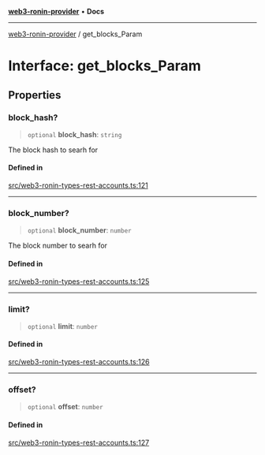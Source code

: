 [**web3-ronin-provider**](../README.md) • **Docs**

***

[web3-ronin-provider](../globals.md) / get\_blocks\_Param

# Interface: get\_blocks\_Param

## Properties

### block\_hash?

> `optional` **block\_hash**: `string`

The block hash to searh for

#### Defined in

[src/web3-ronin-types-rest-accounts.ts:121](https://github.com/chuacw/web3-ronin-provider/blob/a0101c455e71e221c1f508afff12749e77bf1fd8/src/web3-ronin-types-rest-accounts.ts#L121)

***

### block\_number?

> `optional` **block\_number**: `number`

The block number to searh for

#### Defined in

[src/web3-ronin-types-rest-accounts.ts:125](https://github.com/chuacw/web3-ronin-provider/blob/a0101c455e71e221c1f508afff12749e77bf1fd8/src/web3-ronin-types-rest-accounts.ts#L125)

***

### limit?

> `optional` **limit**: `number`

#### Defined in

[src/web3-ronin-types-rest-accounts.ts:126](https://github.com/chuacw/web3-ronin-provider/blob/a0101c455e71e221c1f508afff12749e77bf1fd8/src/web3-ronin-types-rest-accounts.ts#L126)

***

### offset?

> `optional` **offset**: `number`

#### Defined in

[src/web3-ronin-types-rest-accounts.ts:127](https://github.com/chuacw/web3-ronin-provider/blob/a0101c455e71e221c1f508afff12749e77bf1fd8/src/web3-ronin-types-rest-accounts.ts#L127)
